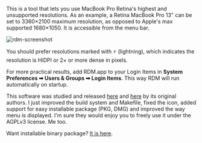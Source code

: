 This is a tool that lets you use MacBook Pro Retina's highest and unsupported resolutions.
As an example, a Retina MacBook Pro 13" can be set to 3360×2100 maximum resolution, as
opposed to Apple's max supported 1680×1050. It is accessible from the menu bar.

![rdm-screenshot](https://cloud.githubusercontent.com/assets/3484242/7100316/255a7d74-dff0-11e4-9bf9-16e726336e29.png)

You should prefer resolutions marked with ⚡️ (lightning), which indicates the resolution
is HiDPI or 2× or more dense in pixels.

For more practical results, add RDM.app to your Login Items in **System Preferences ➡ Users & Groups ➡ Login Items**.
This way RDM will run automatically on startup.

This software was studied and released [here](http://garethjenkins.com/2012/07/01/investigating-a-high-resolution-retina-utility-for-macbook-pro-1x-and-2x-modes/#comment-623)
and [here](http://www.reddit.com/r/apple/comments/vi9yf/set_your_retina_macbook_pros_resolution_to/)
by its original authors. I just improved the build system and Makefile, fixed the icon,
added support for easy installable package (PKG, DMG) and improved the way menu is
displayed.  I'm sure they would enjoy you to freely use it under the AGPLv3 license. Me too.

Want installable binary package? [It is here](http://avi.alkalay.net/software/RDM/).

